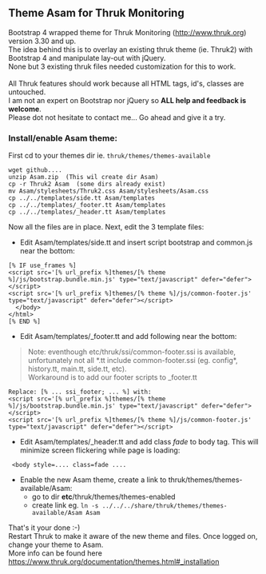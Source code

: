 ## Theme Asam for Thruk Monitoring
Bootstrap 4 wrapped theme for Thruk Monitoring (http://www.thruk.org) version 3.30 and up.  
The idea behind this is to overlay an existing thruk theme (ie. Thruk2) with Bootstrap 4 and manipulate lay-out with jQuery.  
None but 3 existing thruk files needed customization for this to work.  
\
All Thruk features should work because all HTML tags, id's, classes are untouched.  
I am not an expert on Bootstrap nor jQuery so **ALL help and feedback is welcome**.  
Please dot not hesitate to contact me... Go ahead and give it a try.  
### Install/enable Asam theme:
First cd to your themes dir ie. `thruk/themes/themes-available`
```
wget github.... 
unzip Asam.zip  (This wil create dir Asam)
cp -r Thruk2 Asam  (some dirs already exist)
mv Asam/stylesheets/Thruk2.css Asam/stylesheets/Asam.css
cp ../../templates/side.tt Asam/templates
cp ../../templates/_footer.tt Asam/templates
cp ../../templates/_header.tt Asam/templates
```
Now all the files are in place. Next, edit the 3 template files:

- Edit Asam/templates/side.tt and insert script bootstrap and common.js near the bottom:  
```
[% IF use_frames %]
<script src='[% url_prefix %]themes/[% theme %]/js/bootstrap.bundle.min.js' type="text/javascript" defer="defer"></script>
<script src='[% url_prefix %]themes/[% theme %]/js/common-footer.js' type="text/javascript" defer="defer"></script>
  </body>
</html>
[% END %]
```
- Edit Asam/templates/_footer.tt and add following near the bottom:  
> Note: eventhough etc/thruk/ssi/common-footer.ssi is available, unfortunately not all \*.tt include common-footer.ssi (eg. config\*,  history.tt, main.tt, side.tt, etc).  
Workaround is to add our footer scripts to _footer.tt
```
Replace: [% ... ssi_footer; ... %] with:
<script src='[% url_prefix %]themes/[% theme %]/js/bootstrap.bundle.min.js' type="text/javascript" defer="defer"></script>
<script src='[% url_prefix %]themes/[% theme %]/js/common-footer.js' type="text/javascript" defer="defer"></script>
```
- Edit Asam/templates/_header.tt and add class _fade_ to body tag. This will minimize screen flickering while page is loading:
```
 <body style=.... class=fade ....
```

- Enable the new Asam theme, create a link to thruk/themes/themes-available/Asam:  
	* go to dir **etc**/thruk/themes/themes-enabled  
	* create link eg. `ln -s ../../../share/thruk/themes/themes-available/Asam Asam`  

That's it your done :-)  
Restart Thruk to make it aware of the new theme and files. Once logged on, change your theme to Asam.  
More info can be found here https://www.thruk.org/documentation/themes.html#_installation


